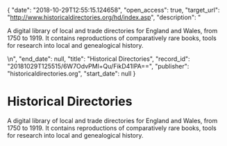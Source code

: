 {
  "date": "2018-10-29T12:55:15.124658", 
  "open_access": true, 
  "target_url": "http://www.historicaldirectories.org/hd/index.asp", 
  "description": "<p>A digital library of local and trade directories for England and Wales, from 1750 to 1919. It contains reproductions of comparatively rare books, tools for research into local and genealogical history.</p>\n", 
  "end_date": null, 
  "title": "Historical Directories", 
  "record_id": "20181029T125515/6W7OdvPMl+Qu/FikD41lPA==", 
  "publisher": "historicaldirectories.org", 
  "start_date": null
}

# Historical Directories

<p>A digital library of local and trade directories for England and Wales, from 1750 to 1919. It contains reproductions of comparatively rare books, tools for research into local and genealogical history.</p>
